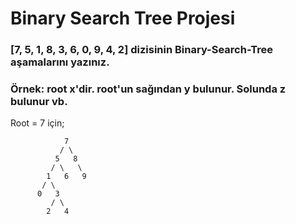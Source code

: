 # Binary Search Tree Projesi

### [7, 5, 1, 8, 3, 6, 0, 9, 4, 2] dizisinin Binary-Search-Tree aşamalarını yazınız.

### Örnek: root x'dir. root'un sağından y bulunur. Solunda z bulunur vb.

Root = 7 için;

                7
               / \
              5   8
             / \   \
            1   6   9
           / \
          0   3
             / \
            2   4
          